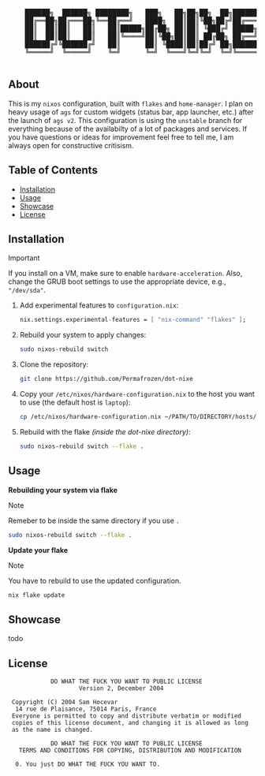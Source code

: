 <div align="center">
  <pre>
    ██████╗  ██████╗ ████████╗   ███╗   ██╗██╗██╗  ██╗███████╗
    ██╔══██╗██╔═══██╗╚══██╔══╝   ████╗  ██║██║╚██╗██╔╝██╔════╝
    ██║  ██║██║   ██║   ██║█████╗██╔██╗ ██║██║ ╚███╔╝ █████╗  
    ██║  ██║██║   ██║   ██║╚════╝██║╚██╗██║██║ ██╔██╗ ██╔══╝  
    ██████╔╝╚██████╔╝   ██║      ██║ ╚████║██║██╔╝ ██╗███████╗
    ╚═════╝  ╚═════╝    ╚═╝      ╚═╝  ╚═══╝╚═╝╚═╝  ╚═╝╚══════╝
  </pre>
</div>

## About
This is my `nixos` configuration, built with `flakes` and `home-manager`. I plan on heavy usage of `ags` for custom widgets (status bar, app launcher, etc.) after the launch of `ags v2`. This configuration is using the `unstable` branch for everything because of the availabilty of a lot of packages and services. If you have questions or ideas for improvement feel free to tell me, I am always open for constructive critisism.

## Table of Contents
- [Installation](#installation)
- [Usage](#usage)
- [Showcase](#showcase)
- [License](#license)

## Installation
> [!IMPORTANT]
> If you install on a VM, make sure to enable `hardware-acceleration`. Also, change the GRUB boot settings to use the appropriate device, e.g., `"/dev/sda"`.

1. Add experimental features to `configuration.nix`:
    ```nix
    nix.settings.experimental-features = [ "nix-command" "flakes" ];
    ```

2. Rebuild your system to apply changes:
    ```bash
    sudo nixos-rebuild switch
    ```

3. Clone the repository:
    ```bash
    git clone https://github.com/Permafrozen/dot-nixe
    ```

4. Copy your `/etc/nixos/hardware-configuration.nix` to the host you want to use (the default host is `laptop`):
    ```bash
    cp /etc/nixos/hardware-configuration.nix ~/PATH/TO/DIRECTORY/hosts/laptop
    ```

5. Rebuild with the flake *(inside the dot-nixe directory)*:
    ```bash
    sudo nixos-rebuild switch --flake .
    ```

## Usage
**Rebuilding your system via flake**
> [!NOTE]
> Remeber to be inside the same directory if you use `.`
```bash
sudo nixos-rebuild switch --flake .
```

**Update your flake**
> [!NOTE]
> You have to rebuild to use the updated configuration.
```bash
nix flake update
```
## Showcase
todo

## License
```
            DO WHAT THE FUCK YOU WANT TO PUBLIC LICENSE
                    Version 2, December 2004

 Copyright (C) 2004 Sam Hocevar
  14 rue de Plaisance, 75014 Paris, France
 Everyone is permitted to copy and distribute verbatim or modified
 copies of this license document, and changing it is allowed as long
 as the name is changed.

            DO WHAT THE FUCK YOU WANT TO PUBLIC LICENSE
   TERMS AND CONDITIONS FOR COPYING, DISTRIBUTION AND MODIFICATION

  0. You just DO WHAT THE FUCK YOU WANT TO.
```
